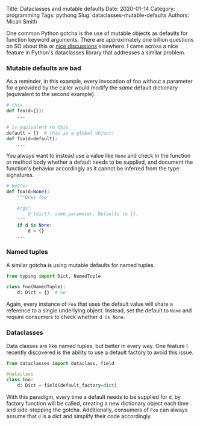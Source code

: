 Title: Dataclasses and mutable defaults
Date: 2020-01-14 
Category: programming
Tags: pythong
Slug: dataclasses-mutable-defaults
Authors: Micah Smith

One common Python gotcha is the use of mutable objects as defaults for function keyword
arguments. There are approximately one billion questions on SO about this or [nice
discussions](https://pythonconquerstheuniverse.wordpress.com/2012/02/15/mutable-default-arguments/)
elsewhere. I came across a nice feature in Python's dataclasses library that addresses a
similar problem.

### Mutable defaults are bad

As a reminder, in this example, every invocation of foo without a parameter for `d`
provided by the caller would modify the *same* default dictionary (equivalent to the second
example). 

```python
# this...
def foo(d={}):
    ...

# is equivalent to this
default = {}  # this is a global object!
def foo(d=default):
    ...
```

You always want to instead use a value like `None` and check in the function or method body
whether a default needs to be supplied, and document the function's behavior accordingly as
it cannot be inferred from the type signatures.

```python
# better
def foo(d=None):
    """Does foo

    Args:
        d (dict): some parameter. Defaults to {}.
    """
    if d is None:
        d = {}
    ...
```

### Named tuples

A similar gotcha is using mutable defaults for named tuples.

```python
from typing import Dict, NamedTuple

class Foo(NamedTuple):
    d: Dict = {}  # no
```

Again, every instance of `Foo` that uses the default value will share a reference to a
single underlying object. Instead, set the default to `None` and require consumers to check
whether `d is None`.

### Dataclasses

Data classes are like named tuples, but better in every way. One feature I recently
discovered is the ability to use a default factory to avoid this issue.

```python
from dataclasses import dataclass, field

@dataclass
class Foo:
    d: Dict = field(default_factory=dict)
```

With this paradigm, every time a default needs to be supplied for `d`, by factory function
will be called, creating a new dictionary object each time and side-stepping the gotcha.
Additionally, consumers of `Foo` can always assume that `d` is a dict and simplify their
code accordingly.
